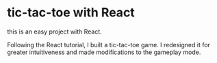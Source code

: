 # tic-tac-toe with React

this is an easy project with React.

Following the React tutorial, I built a tic-tac-toe game. I redesigned it for greater intuitiveness and made modifications to the gameplay mode.
